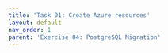 ```yaml
---
title: 'Task 01: Create Azure resources'
layout: default
nav_order: 1
parent: 'Exercise 04: PostgreSQL Migration'
---
```


